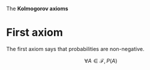 The **Kolmogorov axioms**

# First axiom

The first axiom says that probabilities are non-negative.

$$
\forall A \in \mathcal{F}, P(A)
$$
